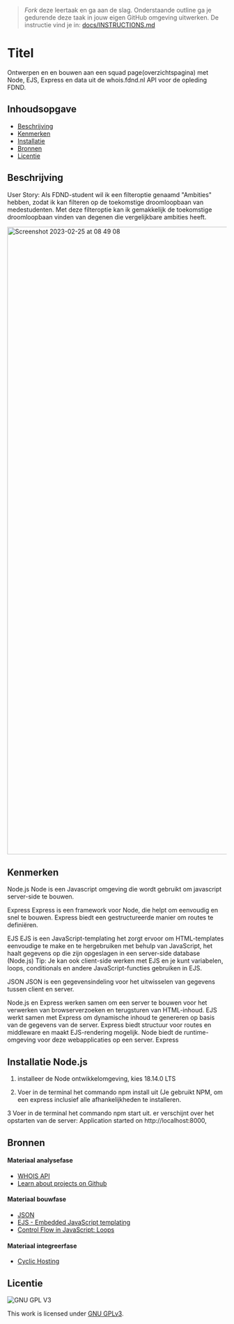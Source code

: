 > _Fork_ deze leertaak en ga aan de slag. Onderstaande outline ga je gedurende deze taak in jouw eigen GitHub omgeving uitwerken. De instructie vind je in: [docs/INSTRUCTIONS.md](docs/INSTRUCTIONS.md)

# Titel
Ontwerpen en en bouwen aan een squad page(overzichtspagina) met Node, EJS, Express en data uit de whois.fdnd.nl API voor de opleding FDND.

## Inhoudsopgave

  * [Beschrijving](#beschrijving)
  * [Kenmerken](#kenmerken)
  * [Installatie](#installatie)
  * [Bronnen](#bronnen)
  * [Licentie](#licentie)

## Beschrijving
User Story: Als FDND-student wil ik een filteroptie genaamd "Ambities" hebben, zodat ik kan filteren op de toekomstige droomloopbaan van medestudenten. Met deze filteroptie kan ik gemakkelijk de toekomstige droomloopbaan vinden van degenen die vergelijkbare ambities heeft.

<img width="1437" alt="Screenshot 2023-02-25 at 08 49 08" src="https://user-images.githubusercontent.com/106346778/221345648-2d84eaaa-a465-4dae-9381-b3569ffc53b3.png">
<!-- Voeg een link toe naar Github Pages 🌐-->

## Kenmerken
Node.js
Node is een Javascript omgeving die wordt gebruikt om javascript server-side te bouwen.

Express
Express is een framework voor Node, die helpt om eenvoudig en snel te bouwen. Express biedt een gestructureerde manier om routes te definiëren.

EJS
EJS is een JavaScript-templating het zorgt ervoor om HTML-templates eenvoudige te make en te hergebruiken met behulp van JavaScript, het haalt gegevens op die zijn opgeslagen in een server-side database (Node.js) Tip: Je kan ook client-side werken met EJS en je kunt variabelen, loops, conditionals en andere JavaScript-functies gebruiken in EJS.

JSON
JSON is een gegevensindeling voor het uitwisselen van gegevens tussen client en server.

Node.js en Express werken samen om een server te bouwen voor het verwerken van browserverzoeken en terugsturen van HTML-inhoud. EJS werkt samen met Express om dynamische inhoud te genereren op basis van de gegevens van de server. Express biedt structuur voor routes en middleware en maakt EJS-rendering mogelijk. Node biedt de runtime-omgeving voor deze webapplicaties op een server. Express

## Installatie Node.js
1. installeer de Node ontwikkelomgeving, kies 18.14.0 LTS

2. Voer in de terminal het commando npm install uit (Je gebruikt NPM, om een express inclusief alle afhankelijkheden te installeren.

3  Voer in de terminal het commando npm start uit. er verschijnt over het opstarten van de server: Application started on http://localhost:8000, 

<!-- Bij Installatie staat stap-voor-stap beschreven hoe je de development omgeving moet inrichten om aan de repository te kunnen werken. -->

## Bronnen

#### Materiaal analysefase
- [WHOIS API](https://whois.fdnd.nl)
- [Learn about projects on Github](https://docs.github.com/en/issues/planning-and-tracking-with-projects/learning-about-projects/about-projects)

#### Materiaal bouwfase

- [JSON](https://developer.mozilla.org/en-US/docs/Web/JavaScript/Reference/Global_Objects/JSON)
- [EJS - Embedded JavaScript templating](https://ejs.co)
- [Control Flow in JavaScript: Loops](https://dev.to/pszponder/control-flow-in-javascript-loops-26bd)

#### Materiaal integreerfase

- [Cyclic Hosting](https://www.cyclic.sh/)

## Licentie

![GNU GPL V3](https://www.gnu.org/graphics/gplv3-127x51.png)

This work is licensed under [GNU GPLv3](./LICENSE).

